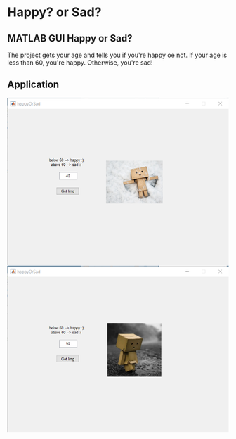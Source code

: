 # Happy? or Sad?


## MATLAB GUI Happy or Sad?
The project gets your age and tells you if you're happy oe not.
If your age is less than 60, you're happy. Otherwise, you're sad!

## Application
<img src="Images/img1.png" alt="drawing" style="width:700px;"/>
<img src="Images/img2.png" alt="drawing" style="width:700px;"/>
